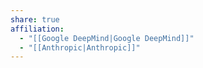 ```yaml
---
share: true
affiliation:
  - "[[Google DeepMind|Google DeepMind]]"
  - "[[Anthropic|Anthropic]]"
---
```


